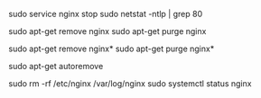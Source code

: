 sudo service nginx stop
sudo netstat -ntlp | grep 80

sudo apt-get remove nginx
sudo apt-get purge nginx

sudo apt-get remove nginx*
sudo apt-get purge nginx*

sudo apt-get autoremove

sudo rm -rf /etc/nginx /var/log/nginx
sudo systemctl status nginx